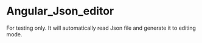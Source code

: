 # Angular_Json_editor
For testing only. It will automatically read Json file and generate it to editing mode. 
